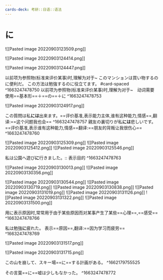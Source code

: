 ```yaml
---
cards-deck: 考研::日语::语法
---
```

# に

![[Pasted image 20220903123509.png]]


![[Pasted image 20220903124414.png]]

![[Pasted image 20220903124447.png]]

以前项为参照物(标准来评价某事)时,理解为对于~
このマンションは買い物するのに便利だ。
この方法は勉強するのに役立てます。
#card-spaced 
^1663247478750
以前项为参照物(标准来评价某事)时,理解为对于~　动词需要使用==基本形==＋==の==＋に
^1663247478753


![[Pasted image 20220903124917.png]]

この質問は私**には**出来ます。==评价基准,表示能力主体,谁有这种能力,情感==,翻译:==这个问题我也会==
^1663247478757
親友の裏切りが私**には**悲しいです。　==评价基准,表示谁有这种能力,情感==翻译:==朋友的背叛让我很伤心==
^1663247478760


![[Pasted image 20220903125309.png]]
![[Pasted image 20220903125412.png]]
![[Pasted image 20220903125546.png]]

私は公園へ遊び**に**行きました。:: 表示目的 ^1663247478763


![[Pasted image 20220903130013.png]]
![[Pasted image 20220903130356.png]]

![[Pasted image 20220903130544.png]]
![[Pasted image 20220903130719.png]]
![[Pasted image 20220903130838.png]]
![[Pasted image 20220903131019.png]]
![[Pasted image 20220903131126.png]]
![[Pasted image 20220903131322.png]]
![[Pasted image 20220903131500.png]]

用に表示原因时,常常用于由于某些原因而对某事产生了某些==心理==,==感受==
^1663247478766

私は勉強**に**疲れた。 表示==原因==,翻译:==因为学习而疲劳==
^1663247478769


![[Pasted image 20220903131517.png]]

![[Pasted image 20220903131715.png]]


この山を崩して、スキー場==に==する計画がある。
^1662179755525

その言葉==に==嘘は少しもなかった。
^1663247478772

